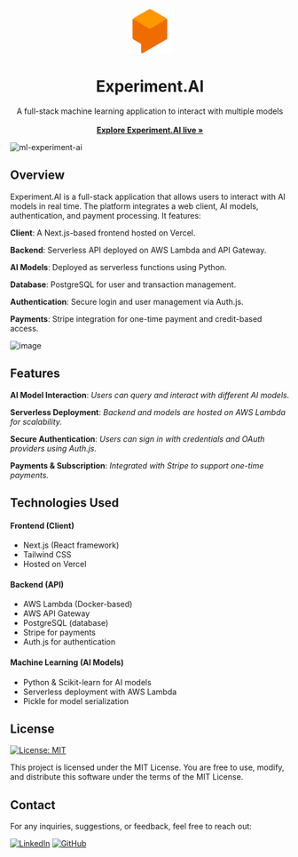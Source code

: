 <!-- PROJECT LOGO -->
<div align="center">
  <a href="https://ml-experiment-ai.vercel.app/">
    <img src="public/images/icon.png" alt="Experiment.AI logo" width="80" height="80">
  </a>

  <h1 align="center">Experiment.AI</h1>

  <p align="center">
     A full-stack machine learning application to interact with multiple models
    <br />
    <br />
    <a href="https://experiment-ai-web.vercel.app/"><strong>Explore Experiment.AI live »</strong></a>
    <br />
  </p>
</div>

<img width="1667" alt="ml-experiment-ai" src="https://github.com/user-attachments/assets/72b4cfe7-d6b0-45a7-88d6-a3dc0b635918" />


## Overview

Experiment.AI is a full-stack application that allows users to interact with AI models in real time. The platform integrates a web client, AI models, authentication, and payment processing. It features:

**Client**: A Next.js-based frontend hosted on Vercel.

**Backend**: Serverless API deployed on AWS Lambda and API Gateway.

**AI Models**: Deployed as serverless functions using Python.

**Database**: PostgreSQL for user and transaction management.

**Authentication**: Secure login and user management via Auth.js.

**Payments**: Stripe integration for one-time payment and credit-based access.

![image](https://github.com/user-attachments/assets/ae667858-7770-49f2-8a8b-8fb8d7f723f5)



## Features

**AI Model Interaction**: *Users can query and interact with different AI models.*

**Serverless Deployment**: *Backend and models are hosted on AWS Lambda for scalability.*

**Secure Authentication**: *Users can sign in with credentials and OAuth providers using Auth.js.*

**Payments & Subscription**: *Integrated with Stripe to support one-time payments.*


## Technologies Used

#### Frontend (Client)

- Next.js (React framework)
- Tailwind CSS
- Hosted on Vercel

#### Backend (API)

- AWS Lambda (Docker-based)
- AWS API Gateway
- PostgreSQL (database)
- Stripe for payments
- Auth.js for authentication

#### Machine Learning (AI Models)

- Python & Scikit-learn for AI models
- Serverless deployment with AWS Lambda
- Pickle for model serialization
  

## License

[![License: MIT](https://img.shields.io/badge/License-MIT-yellow.svg)](https://opensource.org/licenses/MIT)

This project is licensed under the MIT License. You are free to use, modify, and distribute this software under the terms of the MIT License.

## Contact

For any inquiries, suggestions, or feedback, feel free to reach out:

[![LinkedIn](https://img.shields.io/badge/linkedin-%230077B5.svg?style=for-the-badge&logo=linkedin&logoColor=white)](https://www.linkedin.com/in/tomasndlate/)
[![GitHub](https://img.shields.io/badge/github-%23121011.svg?style=for-the-badge&logo=github&logoColor=white)](https:/github.com/tomasndlate)
